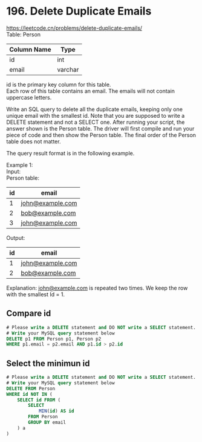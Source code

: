 # 196. Delete Duplicate Emails
https://leetcode.cn/problems/delete-duplicate-emails/   
Table: Person

| Column Name | Type    |
|-------------|---------|
| id          | int     |
| email       | varchar |

id is the primary key column for this table.   
Each row of this table contains an email. The emails will not contain uppercase letters.
 

Write an SQL query to delete all the duplicate emails, keeping only one unique email with the smallest id. Note that you are supposed to write a DELETE statement and not a SELECT one.
After running your script, the answer shown is the Person table. The driver will first compile and run your piece of code and then show the Person table. The final order of the Person table does not matter.  
  
The query result format is in the following example.   

Example 1:   
Input:    
Person table:

| id | email            |
|-------------|---------|
| 1  | john@example.com |
| 2  | bob@example.com  |
| 3  | john@example.com |

Output: 

| id | email            |
|-------------|---------|
| 1  | john@example.com |
| 2  | bob@example.com  |

Explanation: john@example.com is repeated two times. We keep the row with the smallest Id = 1.   

## Compare id
``` sql
# Please write a DELETE statement and DO NOT write a SELECT statement.
# Write your MySQL query statement below
DELETE p1 FROM Person p1, Person p2
WHERE p1.email = p2.email AND p1.id > p2.id
```

## Select the minimun id
``` sql
# Please write a DELETE statement and DO NOT write a SELECT statement.
# Write your MySQL query statement below
DELETE FROM Person
WHERE id NOT IN (
    SELECT id FROM (
        SELECT 
            MIN(id) AS id
        FROM Person 
        GROUP BY email
    ) a
)
```
